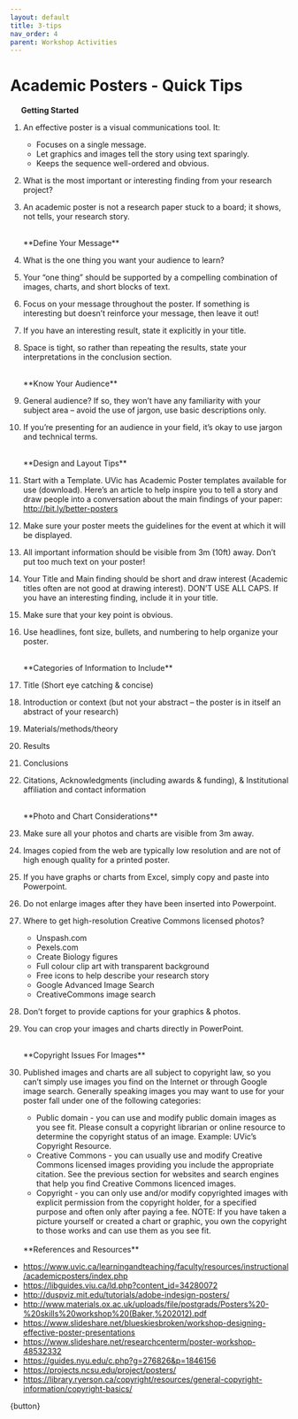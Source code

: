 ```yaml
---
layout: default
title: 3-tips
nav_order: 4
parent: Workshop Activities
---
```


# Academic Posters - Quick Tips

&nbsp;&nbsp;&nbsp;&nbsp;&nbsp;**Getting Started**

1.  An effective poster is a visual communications tool. It:
    -   Focuses on a single message.
    -   Let graphics and images tell the story using text sparingly.
    -   Keeps the sequence well-ordered and obvious.
2.  What is the most important or interesting finding from your research project?
3.  An academic poster is not a research paper stuck to a board; it shows, not tells, your research story.

    <br>
    **Define Your Message**

4.  What is the one thing you want your audience to learn?
5.  Your “one thing” should be supported by a compelling combination of images, charts, and short blocks of text.
6.  Focus on your message throughout the poster. If something is interesting but doesn’t reinforce your message, then leave it out!
7.  If you have an interesting result, state it explicitly in your title.
8.  Space is tight, so rather than repeating the results, state your interpretations in the conclusion section.

    <br>
    **Know Your Audience**

9.  General audience? If so, they won’t have any familiarity with your subject area – avoid the use of jargon, use basic descriptions only.
0.  If you’re presenting for an audience in your field, it’s okay to use jargon and technical terms.

    <br>
    **Design and Layout Tips**

1.  Start with a Template. UVic has Academic Poster templates available for use (download). Here’s an article to help inspire you to tell a story and draw people into a conversation about the main findings of your paper: http://bit.ly/better-posters
2.  Make sure your poster meets the guidelines for the event at which it will be displayed.
3.  All important information should be visible from 3m (10ft) away. Don’t put too much text on your poster!
4.  Your Title and Main finding should be short and draw interest (Academic titles often are not good at drawing interest). DON’T USE ALL CAPS. If you have an interesting finding, include it in your title.
5.  Make sure that your key point is obvious.
6.  Use headlines, font size, bullets, and numbering to help organize your poster.

    <br>
    **Categories of Information to Include**

7.  Title (Short eye catching & concise)
8.  Introduction or context (but not your abstract – the poster is in itself an abstract of your research)
9.  Materials/methods/theory
0.  Results
1.  Conclusions
2.  Citations, Acknowledgments (including awards & funding), & Institutional affiliation and contact information

    <br>
    **Photo and Chart Considerations**

3.  Make sure all your photos and charts are visible from 3m away.
4.  Images copied from the web are typically low resolution and are not of high enough quality for a printed poster.
5.  If you have graphs or charts from Excel, simply copy and paste into Powerpoint.
6.  Do not enlarge images after they have been inserted into Powerpoint.
7.  Where to get high-resolution Creative Commons licensed photos?
    -   Unspash.com
    -   Pexels.com
    -   Create Biology figures
    -   Full colour clip art with transparent background
    -   Free icons to help describe your research story
    -   Google Advanced Image Search
    -   CreativeCommons image search
8.  Don’t forget to provide captions for your graphics & photos.
9.  You can crop your images and charts directly in PowerPoint.

    <br>
    **Copyright Issues For Images**

0.  Published images and charts are all subject to copyright law, so you can’t simply use images you find on the Internet or through Google image search. Generally speaking images you may want to use for your poster fall under one of the following categories:
    -   Public domain - you can use and modify public domain images as you see fit. Please consult a copyright librarian or online resource to determine the copyright status of an image. Example: UVic’s Copyright Resource.
    -   Creative Commons - you can usually use and modify Creative Commons licensed images providing you include the appropriate citation. See the previous section for websites and search engines that help you find Creative Commons licenced images.
    -   Copyright - you can only use and/or modify copyrighted images with explicit permission from the copyright holder, for a specified purpose and often only after paying a fee. NOTE: If you have taken a picture yourself or created a chart or graphic, you own the copyright to those works and can use them as you see fit.

    <br>
    **References and Resources**

-   https://www.uvic.ca/learningandteaching/faculty/resources/instructional/academicposters/index.php
-   https://libguides.viu.ca/ld.php?content_id=34280072
-   http://duspviz.mit.edu/tutorials/adobe-indesign-posters/
-   http://www.materials.ox.ac.uk/uploads/file/postgrads/Posters%20-%20skills%20workshop%20(Baker,%202012).pdf
-   https://www.slideshare.net/blueskiesbroken/workshop-designing-effective-poster-presentations
-   https://www.slideshare.net/researchcenterm/poster-workshop-48532332
-   https://guides.nyu.edu/c.php?g=276826&p=1846156
-   https://projects.ncsu.edu/project/posters/
-   https://library.ryerson.ca/copyright/resources/general-copyright-information/copyright-basics/

{button}
